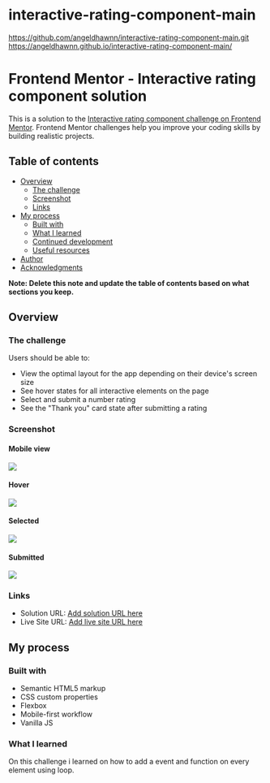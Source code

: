 # interactive-rating-component-main

https://github.com/angeldhawnn/interactive-rating-component-main.git
https://angeldhawnn.github.io/interactive-rating-component-main/

# Frontend Mentor - Interactive rating component solution

This is a solution to the [Interactive rating component challenge on Frontend Mentor](https://www.frontendmentor.io/challenges/interactive-rating-component-koxpeBUmI). Frontend Mentor challenges help you improve your coding skills by building realistic projects. 

## Table of contents

- [Overview](#overview)
  - [The challenge](#the-challenge)
  - [Screenshot](#screenshot) 
  - [Links](#links)
- [My process](#my-process)
  - [Built with](#built-with)
  - [What I learned](#what-i-learned)
  - [Continued development](#continued-development)
  - [Useful resources](#useful-resources)
- [Author](#author)
- [Acknowledgments](#acknowledgments)

**Note: Delete this note and update the table of contents based on what sections you keep.**

## Overview

### The challenge

Users should be able to:

- View the optimal layout for the app depending on their device's screen size
- See hover states for all interactive elements on the page
- Select and submit a number rating
- See the "Thank you" card state after submitting a rating

### Screenshot

#### Mobile view

![](./screenshots/screenshot1.jpg)

#### Hover

![](./screenshots/screenshot2.jpg)

#### Selected 

![](./screenshots/screenshot3.jpg)

#### Submitted 

![](./screenshots/screenshot4.jpg)

### Links

- Solution URL: [Add solution URL here]([https://your-solution-url.com](https://github.com/angeldhawnn/interactive-rating-component-main.git))
- Live Site URL: [Add live site URL here]([https://your-live-site-url.com](https://angeldhawnn.github.io/interactive-rating-component-main/))

## My process

### Built with

- Semantic HTML5 markup
- CSS custom properties
- Flexbox
- Mobile-first workflow
- Vanilla JS

### What I learned

On this challenge i learned on how to add a event and function on every element using loop.



